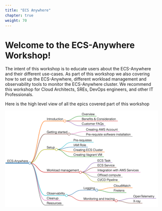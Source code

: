 ```yaml
---
title: "ECS Anywhere"
chapter: true
weight: 70
---
```


# Welcome to the ECS-Anywhere Workshop!

The intent of this workshop is to educate users about the ECS-Anywhere and their different use-cases. As part of this workshop we also covering how to set up the ECS-Anywhere, different workload management and observability tools to monitor the ECS-Anywhere cluster. We recommend this workshop for Cloud Architects, SREs, DevOps engineers, and other IT Professionals.

Here is the high level view of all the epics covered part of this workshop

![overview](images/overview.png)
